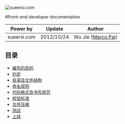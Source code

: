 ![xueersi.com](http://www.xueersi.com/static/img/logo/xrs_logo.png)

#Front-end developer documentation
<!-- 
> Power by: xueersi.com 	
> Update : 2012/10/24	
> Author : Wu Jie ([Marco.Pai](http://www.marcopai.com))
-->
Power by 	|	Update 	  |	Author
:---------: | :--------: | :--------:
xueersi.com | 2012/10/24 | Wu Jie ([Marco.Pai](http://www.marcopai.com))

## 目录
* [编写的目的](#1)
* [约定](#2)
* [目录及文件结构](#3)
* [命名规则](#4)
* [代码格式及书写规范](#5)
* [校验标准](#6)
* [合并压缩](#7)
* [测试](#8)
* [上线](#9)